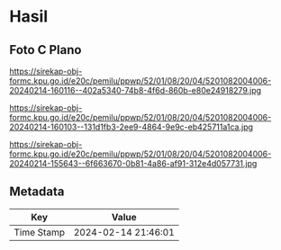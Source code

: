 # Hasil

## Foto C Plano

https://sirekap-obj-formc.kpu.go.id/e20c/pemilu/ppwp/52/01/08/20/04/5201082004006-20240214-160116--402a5340-74b8-4f6d-860b-e80e24918279.jpg

https://sirekap-obj-formc.kpu.go.id/e20c/pemilu/ppwp/52/01/08/20/04/5201082004006-20240214-160103--131d1fb3-2ee9-4864-9e9c-eb425711a1ca.jpg

https://sirekap-obj-formc.kpu.go.id/e20c/pemilu/ppwp/52/01/08/20/04/5201082004006-20240214-155643--6f663670-0b81-4a86-af91-312e4d057731.jpg


## Metadata

| Key        | Value               |
| ---------- | ------------------- |
| Time Stamp | 2024-02-14 21:46:01 |



